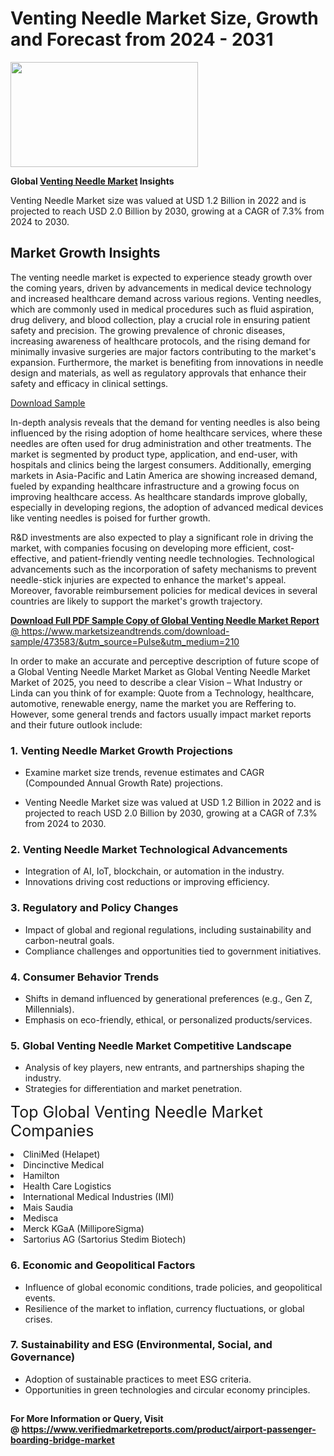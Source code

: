 <H1>Venting Needle Market Size, Growth and Forecast from 2024 - 2031</H1><img class="aligncenter size-medium wp-image-584254" src="https://thirdeyenews.in/wp-content/uploads/2024/09/Global-Market-Research-300x168.jpeg" alt="" width="300" height="168" /><p><strong>Global&nbsp;<a href="https://www.marketsizeandtrends.com/download-sample/473583/&amp;utm_source=Pulse&amp;utm_medium=210">Venting Needle Market</a> Insights</strong></p><p>Venting Needle Market size was valued at USD 1.2 Billion in 2022 and is projected to reach USD 2.0 Billion by 2030, growing at a CAGR of 7.3% from 2024 to 2030.</p><p><h2>Market Growth Insights</h2> <p>The venting needle market is expected to experience steady growth over the coming years, driven by advancements in medical device technology and increased healthcare demand across various regions. Venting needles, which are commonly used in medical procedures such as fluid aspiration, drug delivery, and blood collection, play a crucial role in ensuring patient safety and precision. The growing prevalence of chronic diseases, increasing awareness of healthcare protocols, and the rising demand for minimally invasive surgeries are major factors contributing to the market's expansion. Furthermore, the market is benefiting from innovations in needle design and materials, as well as regulatory approvals that enhance their safety and efficacy in clinical settings.</p> <p><a href="#">Download Sample</a></p> <p>In-depth analysis reveals that the demand for venting needles is also being influenced by the rising adoption of home healthcare services, where these needles are often used for drug administration and other treatments. The market is segmented by product type, application, and end-user, with hospitals and clinics being the largest consumers. Additionally, emerging markets in Asia-Pacific and Latin America are showing increased demand, fueled by expanding healthcare infrastructure and a growing focus on improving healthcare access. As healthcare standards improve globally, especially in developing regions, the adoption of advanced medical devices like venting needles is poised for further growth.</p> <p>R&D investments are also expected to play a significant role in driving the market, with companies focusing on developing more efficient, cost-effective, and patient-friendly venting needle technologies. Technological advancements such as the incorporation of safety mechanisms to prevent needle-stick injuries are expected to enhance the market's appeal. Moreover, favorable reimbursement policies for medical devices in several countries are likely to support the market's growth trajectory.</p> <p><a href="#"></p><p><span class=""><strong>Download Full PDF Sample Copy of Global Venting Needle Market Report</strong> @ <a href="https://www.marketsizeandtrends.com/download-sample/473583/&amp;utm_source=Pulse&amp;utm_medium=210" target="_blank">https://www.marketsizeandtrends.com/download-sample/473583/&amp;utm_source=Pulse&amp;utm_medium=210</a></span></p><p>In order to make an accurate and perceptive description of future scope of a Global&nbsp;Venting Needle Market Market as Global&nbsp;Venting Needle Market Market of 2025, you need to describe a clear Vision &ndash; What Industry or Linda can you think of for example: Quote from a Technology, healthcare, automotive, renewable energy, name the market you are Reffering to. However, some general trends and factors usually impact market reports and their future outlook include:</p><h3>1.&nbsp;<strong>Venting Needle Market Growth Projections</strong></h3><ul><li>Examine market size trends, revenue estimates and CAGR (Compounded Annual Growth Rate) projections.</li><li><p>Venting Needle Market size was valued at USD 1.2 Billion in 2022 and is projected to reach USD 2.0 Billion by 2030, growing at a CAGR of 7.3% from 2024 to 2030.</p></li></ul><h3>2.&nbsp;<strong>Venting Needle Market Technological Advancements</strong></h3><ul><li>Integration of AI, IoT, blockchain, or automation in the industry.</li><li>Innovations driving cost reductions or improving efficiency.</li></ul><h3>3.&nbsp;<strong>Regulatory and Policy Changes</strong></h3><ul><li>Impact of global and regional regulations, including sustainability and carbon-neutral goals.</li><li>Compliance challenges and opportunities tied to government initiatives.</li></ul><h3>4.&nbsp;<strong>Consumer Behavior Trends</strong></h3><ul><li>Shifts in demand influenced by generational preferences (e.g., Gen Z, Millennials).</li><li>Emphasis on eco-friendly, ethical, or personalized products/services.</li></ul><h3>5.&nbsp;<strong>Global Venting Needle Market Competitive Landscape</strong></h3><ul><li>Analysis of key players, new entrants, and partnerships shaping the industry.</li><li>Strategies for differentiation and market penetration.</li></ul><p data-pm-slice="1 1 []"><span style="color: inherit; font-family: inherit; font-size: 25px;">Top Global Venting Needle Market Companies</span></p><div class="" data-test-id=""><p><li>CliniMed (Helapet)</li><li> Dincinctive Medical</li><li> Hamilton</li><li> Health Care Logistics</li><li> International Medical Industries (IMI)</li><li> Mais Saudia</li><li> Medisca</li><li> Merck KGaA (MilliporeSigma)</li><li> Sartorius AG (Sartorius Stedim Biotech)</li></p></div><h3>6.&nbsp;<strong>Economic and Geopolitical Factors</strong></h3><ul><li>Influence of global economic conditions, trade policies, and geopolitical events.</li><li>Resilience of the market to inflation, currency fluctuations, or global crises.</li></ul><h3>7.&nbsp;<strong>Sustainability and ESG (Environmental, Social, and Governance)</strong></h3><ul><li>Adoption of sustainable practices to meet ESG criteria.</li><li>Opportunities in green technologies and circular economy principles.</li></ul><h2><strong style="font-size: 14px;">For More Information or Query, Visit @&nbsp;</strong><a style="background-color: #ffffff; font-size: 14px;" href="https://www.marketsizeandtrends.com/report/venting-needle-market/" target="_blank">https://www.verifiedmarketreports.com/product/airport-passenger-boarding-bridge-market</a></h2>
